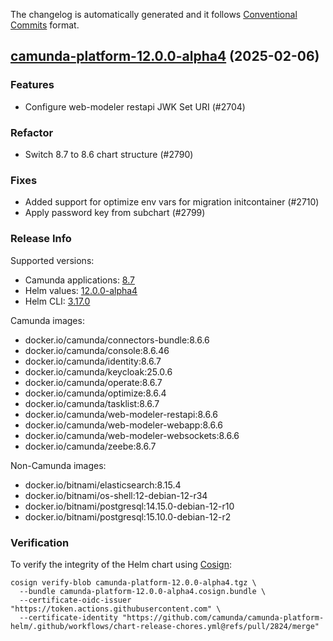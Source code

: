 The changelog is automatically generated and it follows [Conventional Commits](https://www.conventionalcommits.org/en/v1.0.0/) format.

## [camunda-platform-12.0.0-alpha4](https://github.com/camunda/camunda-platform-helm/releases/tag/camunda-platform-12.0.0-alpha4) (2025-02-06)

### Features

- Configure web-modeler restapi JWK Set URI (#2704)

### Refactor

- Switch 8.7 to 8.6 chart structure (#2790)

### Fixes

- Added support for optimize env vars for migration initcontainer (#2710)
- Apply password key from subchart (#2799)

<!-- generated by git-cliff -->
### Release Info

Supported versions:

- Camunda applications: [8.7](https://github.com/camunda/camunda-platform/releases?q=tag%3A8.7&expanded=true)
- Helm values: [12.0.0-alpha4](https://artifacthub.io/packages/helm/camunda/camunda-platform/12.0.0-alpha4#parameters)
- Helm CLI: [3.17.0](https://github.com/helm/helm/releases/tag/v3.17.0)

Camunda images:

- docker.io/camunda/connectors-bundle:8.6.6
- docker.io/camunda/console:8.6.46
- docker.io/camunda/identity:8.6.7
- docker.io/camunda/keycloak:25.0.6
- docker.io/camunda/operate:8.6.7
- docker.io/camunda/optimize:8.6.4
- docker.io/camunda/tasklist:8.6.7
- docker.io/camunda/web-modeler-restapi:8.6.6
- docker.io/camunda/web-modeler-webapp:8.6.6
- docker.io/camunda/web-modeler-websockets:8.6.6
- docker.io/camunda/zeebe:8.6.7

Non-Camunda images:

- docker.io/bitnami/elasticsearch:8.15.4
- docker.io/bitnami/os-shell:12-debian-12-r34
- docker.io/bitnami/postgresql:14.15.0-debian-12-r10
- docker.io/bitnami/postgresql:15.10.0-debian-12-r2

### Verification

To verify the integrity of the Helm chart using [Cosign](https://docs.sigstore.dev/signing/quickstart/):

```shell
cosign verify-blob camunda-platform-12.0.0-alpha4.tgz \
  --bundle camunda-platform-12.0.0-alpha4.cosign.bundle \
  --certificate-oidc-issuer "https://token.actions.githubusercontent.com" \
  --certificate-identity "https://github.com/camunda/camunda-platform-helm/.github/workflows/chart-release-chores.yml@refs/pull/2824/merge"
```
